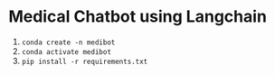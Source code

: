 # Medical Chatbot using Langchain


1. `conda create -n medibot`
2. `conda activate medibot`
3. `pip install -r requirements.txt`